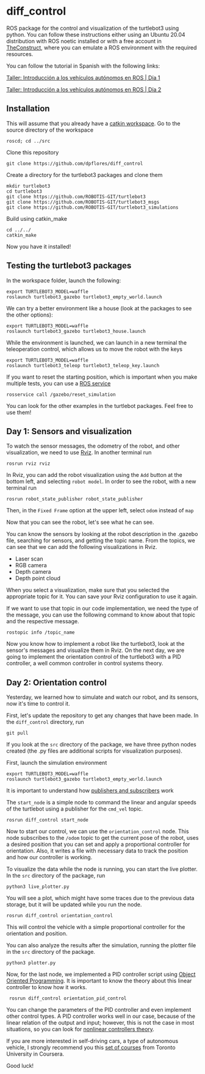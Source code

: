 diff_control
===

ROS package for the control and visualization of the turtlebot3 using python. You can follow these instructions either using an Ubuntu 20.04 distribution with ROS noetic installed or with a free account in [TheConstruct](https://www.theconstructsim.com/), where you can emulate a ROS environment with the required resources.

You can follow the tutorial in Spanish with the following links:

[Taller: Introducción a los vehículos autónomos en ROS | Día 1](https://www.youtube.com/watch?v=vtfcCDMhpk8&t=542s)

[Taller: Introducción a los vehículos autónomos en ROS | Día 2](https://www.youtube.com/watch?v=TScjs6bCX38&t=150s)

## Installation

This will assume that you already have a [catkin workspace](http://wiki.ros.org/catkin/Tutorials/create_a_workspace).
Go to the source directory of the workspace
  ```
  roscd; cd ../src
  ```
  
Clone this repository
  ```
  git clone https://github.com/dpflores/diff_control
  ```
Create a  directory for the turtlebot3 packages and clone them
  ```
  mkdir turtlebot3
  cd turtlebot3
  git clone https://github.com/ROBOTIS-GIT/turtlebot3
  git clone https://github.com/ROBOTIS-GIT/turtlebot3_msgs
  git clone https://github.com/ROBOTIS-GIT/turtlebot3_simulations

  ```

Build using catkin_make
  ```
  cd ../../
  catkin_make
  ```
Now you have it installed! 

## Testing the turtlebot3 packages

In the workspace folder, launch the following:
  ```
  export TURTLEBOT3_MODEL=waffle
  roslaunch turtlebot3_gazebo turtlebot3_empty_world.launch
  ```
We can try a better environment like a house (look at the packages to see the other options):
  ```
  export TURTLEBOT3_MODEL=waffle
  roslaunch turtlebot3_gazebo turtlebot3_house.launch
  ``` 
While the environment is launched, we can launch in a new terminal the teleoperation control, which allows us to move the robot with the keys
  ```
  export TURTLEBOT3_MODEL=waffle
  roslaunch turtlebot3_teleop turtlebot3_teleop_key.launch
  ``` 
If you want to reset the starting position, which is important when you make multiple tests, you can use a [ROS service](http://wiki.ros.org/rosservice)
  ```
  rosservice call /gazebo/reset_simulation
  ``` 

You can look for the other examples in the turtlebot packages. Feel free to use them!
  
## Day 1: Sensors and visualization

To watch the sensor messages, the odometry of the robot, and other visualization, we need to use [Rviz](http://wiki.ros.org/rviz). In another terminal run

  ```
  rosrun rviz rviz
  ``` 
In Rviz, you can add the robot visualization using the `Add` button at the bottom left, and selecting `robot model`. In order to see the robot, with a new terminal run

  ```
  rosrun robot_state_publisher robot_state_publisher 
  ``` 
Then, in the `Fixed Frame` option at the upper left, select `odom` instead of `map`

Now that you can see the robot, let's see what he can see.

You can know the sensors by looking at the robot description in the .gazebo file, searching for sensors, and getting the topic name.
From the topics, we can see that we can add the following visualizations in Rviz.

<ul>
  <li>Laser scan</li>
  <li>RGB camera </li>
  <li>Depth camera</li>
  <li>Depth point cloud</li>
</ul>
When you select a visualization, make sure that you selected the appropriate topic for it. You can save your Rviz configuration to use it again.

If we want to use that topic in our code implementation, we need the type of the message, you can use the following command to know about that topic and the respective message.

  ```
  rostopic info /topic_name
  ``` 
Now you know how to implement a robot like the turtlebot3, look at the sensor's messages and visualize them in Rviz. On the next day, we are going to implement the orientation control of the turtlebot3 with a PID controller, a well common controller in control systems theory.

## Day 2: Orientation control

Yesterday, we learned how to simulate and watch our robot, and its sensors, now it's time to control it.

First, let's update the repository to get any changes that have been made. In the `diff_control` directory, run

  ```
  git pull
  ``` 

If you look at the `src` directory of the package, we have three python nodes created (the .py files are additional scripts for visualization purposes).

First, launch the simulation environment

  ```
  export TURTLEBOT3_MODEL=waffle
  roslaunch turtlebot3_gazebo turtlebot3_empty_world.launch
  ``` 
It is important to understand how [publishers and subscribers](http://wiki.ros.org/ROS/Tutorials/WritingPublisherSubscriber%28python%29) work 

The `start_node` is a simple node to command the linear and angular speeds of the turtlebot using a publisher for the `cmd_vel` topic.

  ```
  rosrun diff_control start_node
  ``` 
Now to start our control, we can use the `orientation_control` node. This node subscribes to the `/odom` topic to get the current pose of the robot, uses a desired position that you can set and apply a proportional controller for orientation. Also, it writes a file with necessary data to track the position and how our controller is working.

To visualize the data while the node is running, you can start the live plotter. In the `src` directory of the package, run

  ```
  python3 live_plotter.py
  ``` 

You will see a plot, which might have some traces due to the previous data storage, but it will be updated while you run the node. 

  ```
  rosrun diff_control orientation_control
  ``` 

This will control the vehicle with a simple proportional controller for the orientation and position.

You can also analyze the results after the simulation, running the plotter file in the `src` directory of the package.

  ```
  python3 plotter.py
  ``` 

Now, for the last node, we implemented a PID controller script using [Object Oriented Programming](https://pythonprogramming.net/object-oriented-programming-introduction-intermediate-python-tutorial/). It is important to know the theory about this linear controller to know how it works. 

 ```
  rosrun diff_control orientation_pid_control
  ``` 

You can change the parameters of the PID controller and even implement other control types. A PID controller works well in our case, because of the linear relation of the output and input; however, this is not the case in most situations, so you can look for [nonlinear controllers theory](https://www.youtube.com/watch?v=LpoGv3gIeG0&list=PLMFfRskH3EaqITi8mu6mKWAq2T_lrqwq9).

If you are more interested in self-driving cars, a type of autonomous vehicle, I strongly recommend you this [set of courses](https://www.coursera.org/specializations/self-driving-cars?) from Toronto University in Coursera.

Good luck!
